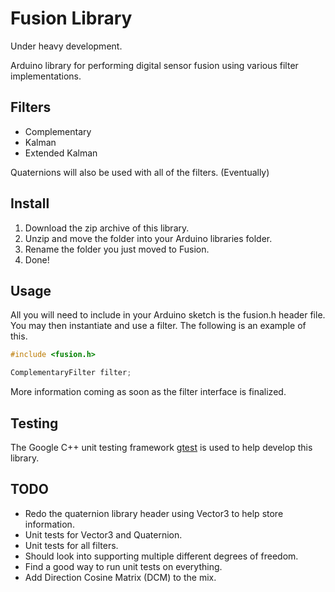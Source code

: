 # Fusion Library

Under heavy development.

Arduino library for performing digital sensor fusion using various filter
implementations.

## Filters

* Complementary
* Kalman
* Extended Kalman

Quaternions will also be used with all of the filters. (Eventually)

## Install

1.  Download the zip archive of this library.
2.  Unzip and move the folder into your Arduino libraries folder.
3.  Rename the folder you just moved to Fusion.
4.  Done!

## Usage

All you will need to include in your Arduino sketch is the fusion.h header file.
You may then instantiate and use a filter. The following is an example of this.

```C++
#include <fusion.h>

ComplementaryFilter filter;
```

More information coming as soon as the filter interface is finalized.

## Testing

The Google C++ unit testing framework
[gtest](http://code.google.com/p/googletest/) is used to help develop this
library.

## TODO

* Redo the quaternion library header using Vector3 to help store information.
* Unit tests for Vector3 and Quaternion.
* Unit tests for all filters.
* Should look into supporting multiple different degrees of freedom.
* Find a good way to run unit tests on everything.
* Add Direction Cosine Matrix (DCM) to the mix.
